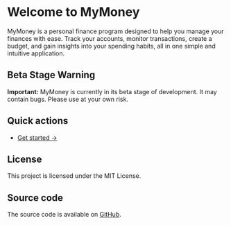 # Welcome to MyMoney

MyMoney is a personal finance program designed to help you manage your finances with ease. Track your accounts, monitor transactions, create a budget, and gain insights into your spending habits, all in one simple and intuitive application.

## Beta Stage Warning

**Important:** MyMoney is currently in its beta stage of development. It may contain bugs. Please use at your own risk.

## Quick actions
- [Get started →](getting-started.md)

## License
This project is licensed under the MIT License.

## Source code
The source code is available on [GitHub](https://github.com/jm6271/MyMoney).